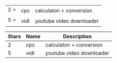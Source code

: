 <table>
    <tbody>
        <tr>
            <td>2 ⭐</td>
            <td>cpc</td>
            <td>calculaton + conversion</td>
        </tr>
        <tr>
            <td>5 ⭐</td>
            <td>vidl</td>
            <td>youtube video downloader</td>
        </tr>
    </tbody>
</table>

|Stars|Name|Description|
|---|---|---|
| 2 | cpc | calculaton + conversion |
| 5 | vidl | youtube video downloader |
